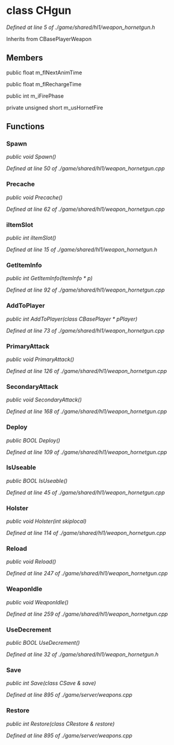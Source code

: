 # class CHgun

*Defined at line 5 of ./game/shared/hl1/weapon_hornetgun.h*

Inherits from CBasePlayerWeapon



## Members

public float m_flNextAnimTime

public float m_flRechargeTime

public int m_iFirePhase

private unsigned short m_usHornetFire



## Functions

### Spawn

*public void Spawn()*

*Defined at line 50 of ./game/shared/hl1/weapon_hornetgun.cpp*

### Precache

*public void Precache()*

*Defined at line 62 of ./game/shared/hl1/weapon_hornetgun.cpp*

### iItemSlot

*public int iItemSlot()*

*Defined at line 15 of ./game/shared/hl1/weapon_hornetgun.h*

### GetItemInfo

*public int GetItemInfo(ItemInfo * p)*

*Defined at line 92 of ./game/shared/hl1/weapon_hornetgun.cpp*

### AddToPlayer

*public int AddToPlayer(class CBasePlayer * pPlayer)*

*Defined at line 73 of ./game/shared/hl1/weapon_hornetgun.cpp*

### PrimaryAttack

*public void PrimaryAttack()*

*Defined at line 126 of ./game/shared/hl1/weapon_hornetgun.cpp*

### SecondaryAttack

*public void SecondaryAttack()*

*Defined at line 168 of ./game/shared/hl1/weapon_hornetgun.cpp*

### Deploy

*public BOOL Deploy()*

*Defined at line 109 of ./game/shared/hl1/weapon_hornetgun.cpp*

### IsUseable

*public BOOL IsUseable()*

*Defined at line 45 of ./game/shared/hl1/weapon_hornetgun.cpp*

### Holster

*public void Holster(int skiplocal)*

*Defined at line 114 of ./game/shared/hl1/weapon_hornetgun.cpp*

### Reload

*public void Reload()*

*Defined at line 247 of ./game/shared/hl1/weapon_hornetgun.cpp*

### WeaponIdle

*public void WeaponIdle()*

*Defined at line 259 of ./game/shared/hl1/weapon_hornetgun.cpp*

### UseDecrement

*public BOOL UseDecrement()*

*Defined at line 32 of ./game/shared/hl1/weapon_hornetgun.h*

### Save

*public int Save(class CSave & save)*

*Defined at line 895 of ./game/server/weapons.cpp*

### Restore

*public int Restore(class CRestore & restore)*

*Defined at line 895 of ./game/server/weapons.cpp*



